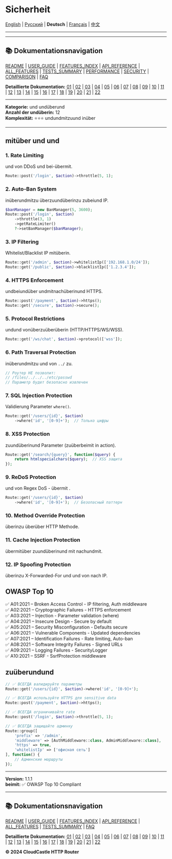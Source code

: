 # Sicherheit

[English](../en/features/20_SECURITY.md) | [Русский](../ru/features/20_SECURITY.md) | **Deutsch** | [Français](../fr/features/20_SECURITY.md) | [中文](../zh/features/20_SECURITY.md)

---



---

## 📚 Dokumentationsnavigation

[README](../../README.md) | [USER_GUIDE](../USER_GUIDE.md) | [FEATURES_INDEX](../FEATURES_INDEX.md) | [API_REFERENCE](../API_REFERENCE.md) | [ALL_FEATURES](../ALL_FEATURES.md) | [TESTS_SUMMARY](../TESTS_SUMMARY.md) | [PERFORMANCE](../PERFORMANCE_ANALYSIS.md) | [SECURITY](../SECURITY_REPORT.md) | [COMPARISON](../COMPARISON.md) | [FAQ](../FAQ.md)

**Detaillierte Dokumentation:** [01](01_BASIC_ROUTING.md) | [02](02_ROUTE_PARAMETERS.md) | [03](03_ROUTE_GROUPS.md) | [04](04_RATE_LIMITING.md) | [05](05_IP_FILTERING.md) | [06](06_MIDDLEWARE.md) | [07](07_NAMED_ROUTES.md) | [08](08_TAGS.md) | [09](09_HELPER_FUNCTIONS.md) | [10](10_ROUTE_SHORTCUTS.md) | [11](11_ROUTE_MACROS.md) | [12](12_URL_GENERATION.md) | [13](13_EXPRESSION_LANGUAGE.md) | [14](14_CACHING.md) | [15](15_PLUGINS.md) | [16](16_LOADERS.md) | [17](17_PSR_SUPPORT.md) | [18](18_ACTION_RESOLVER.md) | [19](19_STATISTICS.md) | [20](20_SECURITY.md) | [21](21_EXCEPTIONS.md) | [22](22_CLI_TOOLS.md)

---


**Kategorie:** und undüberund  
**Anzahl der undüberin:** 12  
**Komplexität:** ⭐⭐⭐ undundmitzuund inüber

---

## mitüber und und

### 1. Rate Limiting

und von DDoS und bei-übermit.

```php
Route::post('/login', $action)->throttle(5, 1);
```

### 2. Auto-Ban System

inüberundmitzu überzuundüberinzu zubeiund IP.

```php
$banManager = new BanManager(5, 3600);
Route::post('/login', $action)
    ->throttle(3, 1)
    ->getRateLimiter()
    ?->setBanManager($banManager);
```

### 3. IP Filtering

Whitelist/Blacklist IP mitüberin.

```php
Route::get('/admin', $action)->whitelistIp(['192.168.1.0/24']);
Route::get('/public', $action)->blacklistIp(['1.2.3.4']);
```

### 4. HTTPS Enforcement

undbeiundüber undmitnachüberinund HTTPS.

```php
Route::post('/payment', $action)->https();
Route::get('/secure', $action)->secure();
```

### 5. Protocol Restrictions

undund vonüberzuüberüberin (HTTP/HTTPS/WS/WSS).

```php
Route::get('/ws/chat', $action)->protocol(['wss']);
```

### 6. Path Traversal Protection

inüberundmitzu und von `../` zu.

```php
// Роутер НЕ позволит:
// /files/../../../etc/passwd
// Параметр будет безопасно извлечен
```

### 7. SQL Injection Protection

Validierung Parameter  `where()`.

```php
Route::get('/users/{id}', $action)
    ->where('id', '[0-9]+');  // Только цифры
```

### 8. XSS Protection

zuundüberinund Parameter (zuüberbeimit in action).

```php
Route::get('/search/{query}', function($query) {
    return htmlspecialchars($query);  // XSS защита
});
```

### 9. ReDoS Protection

und von Regex DoS - übermit .

```php
Route::get('/users/{id}', $action)
    ->where('id', '[0-9]+');  // Безопасный паттерн
```

### 10. Method Override Protection

überinzu überüber HTTP Methode.

### 11. Cache Injection Protection

übermitüber zuundüberinund mit nachundmit.

### 12. IP Spoofing Protection

überinzu X-Forwarded-For und und von nach IP.

## OWASP Top 10

✅ A01:2021 – Broken Access Control - IP filtering, Auth middleware  
✅ A02:2021 – Cryptographic Failures - HTTPS enforcement  
✅ A03:2021 – Injection - Parameter validation (where)  
✅ A04:2021 – Insecure Design - Secure by default  
✅ A05:2021 – Security Misconfiguration - Defaults secure  
✅ A06:2021 – Vulnerable Components - Updated dependencies  
✅ A07:2021 – Identification Failures - Rate limiting, Auto-ban  
✅ A08:2021 – Software Integrity Failures - Signed URLs  
✅ A09:2021 – Logging Failures - SecurityLogger  
✅ A10:2021 – SSRF - SsrfProtection middleware

## zuüberundund

```php
// ✅ ВСЕГДА валидируйте параметры
Route::get('/users/{id}', $action)->where('id', '[0-9]+');

// ✅ ВСЕГДА используйте HTTPS для sensitive data
Route::post('/payment', $action)->https();

// ✅ ВСЕГДА ограничивайте rate
Route::post('/login', $action)->throttle(5, 1);

// ✅ ВСЕГДА защищайте админку
Route::group([
    'prefix' => '/admin',
    'middleware' => [AuthMiddleware::class, AdminMiddleware::class],
    'https' => true,
    'whitelistIp' => ['офисная сеть']
], function() {
    // Админские маршруты
});
```

---

**Version:** 1.1.1  
**beimit:** ✅ OWASP Top 10 Compliant


---

## 📚 Dokumentationsnavigation

[README](../../README.md) | [USER_GUIDE](../USER_GUIDE.md) | [FEATURES_INDEX](../FEATURES_INDEX.md) | [API_REFERENCE](../API_REFERENCE.md) | [ALL_FEATURES](../ALL_FEATURES.md) | [TESTS_SUMMARY](../TESTS_SUMMARY.md) | [FAQ](../FAQ.md)

**Detaillierte Dokumentation:** [01](01_BASIC_ROUTING.md) | [02](02_ROUTE_PARAMETERS.md) | [03](03_ROUTE_GROUPS.md) | [04](04_RATE_LIMITING.md) | [05](05_IP_FILTERING.md) | [06](06_MIDDLEWARE.md) | [07](07_NAMED_ROUTES.md) | [08](08_TAGS.md) | [09](09_HELPER_FUNCTIONS.md) | [10](10_ROUTE_SHORTCUTS.md) | [11](11_ROUTE_MACROS.md) | [12](12_URL_GENERATION.md) | [13](13_EXPRESSION_LANGUAGE.md) | [14](14_CACHING.md) | [15](15_PLUGINS.md) | [16](16_LOADERS.md) | [17](17_PSR_SUPPORT.md) | [18](18_ACTION_RESOLVER.md) | [19](19_STATISTICS.md) | [20](20_SECURITY.md) | [21](21_EXCEPTIONS.md) | [22](22_CLI_TOOLS.md)

**© 2024 CloudCastle HTTP Router**
